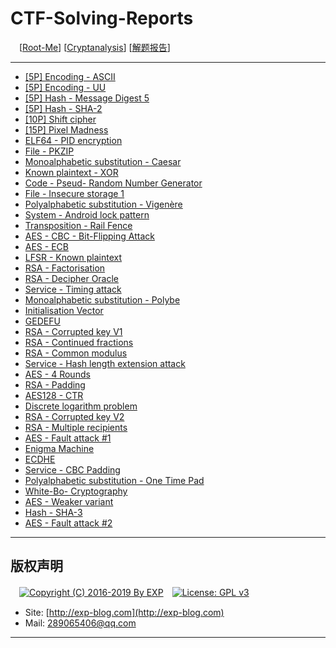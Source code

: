 # CTF-Solving-Reports
　[[Root-Me](https://www.root-me.org/)] [[Cryptanalysis](https://www.root-me.org/en/Challenges/Cryptanalysis/)] [[解题报告](http://exp-blog.com/2019/01/02/pid-2597/5/)]

------

- [\[5P\] Encoding - ASCII](https://github.com/lyy289065406/CTF-Solving-Reports/tree/master/rootme/Cryptanalysis/%5B01%5D%20%5B5P%5D%20Encoding%20-%20ASCII)
- [\[5P\] Encoding - UU](https://github.com/lyy289065406/CTF-Solving-Reports/tree/master/rootme/Cryptanalysis/%5B02%5D%20%5B5P%5D%20Encoding%20-%20UU)
- [\[5P\] Hash - Message Digest 5](https://github.com/lyy289065406/CTF-Solving-Reports/tree/master/rootme/Cryptanalysis/%5B03%5D%20%5B5P%5D%20Hash%20-%20Message%20Digest%205)
- [\[5P\] Hash - SHA-2](https://github.com/lyy289065406/CTF-Solving-Reports/tree/master/rootme/Cryptanalysis/%5B04%5D%20%5B5P%5D%20Hash%20-%20SHA-2)
- [\[10P\] Shift cipher](https://github.com/lyy289065406/CTF-Solving-Reports/tree/master/rootme/Cryptanalysis/%5B05%5D%20%5B10P%5D%20Shift%20cipher)
- [\[15P\] Pixel Madness](https://github.com/lyy289065406/CTF-Solving-Reports/tree/master/rootme/Cryptanalysis/%5B06%5D%20%5B15P%5D%20Pixel%20Madness)
- [ELF64 - PID encryption](#)
- [File - PKZIP](#)
- [Monoalphabetic substitution - Caesar](#)
- [Known plaintext - XOR](#)
- [Code - Pseud- Random Number Generator](#)
- [File - Insecure storage 1](#)
- [Polyalphabetic substitution - Vigenère](#)
- [System - Android lock pattern](#)
- [Transposition - Rail Fence](#)
- [AES - CBC - Bit-Flipping Attack](#)
- [AES - ECB](#)
- [LFSR - Known plaintext](#)
- [RSA - Factorisation](#)
- [RSA - Decipher Oracle](#)
- [Service - Timing attack](#)
- [Monoalphabetic substitution - Polybe](#)
- [Initialisation Vector](#)
- [GEDEFU](#)
- [RSA - Corrupted key V1](#)
- [RSA - Continued fractions](#)
- [RSA - Common modulus](#)
- [Service - Hash length extension attack](#)
- [AES - 4 Rounds](#)
- [RSA - Padding](#)
- [AES128 - CTR](#)
- [Discrete logarithm problem](#)
- [RSA - Corrupted key V2](#)
- [RSA - Multiple recipients](#)
- [AES - Fault attack #1](#)
- [Enigma Machine](#)
- [ECDHE](#)
- [Service - CBC Padding](#)
- [Polyalphabetic substitution - One Time Pad](#)
- [White-Bo- Cryptography](#)
- [AES - Weaker variant](#)
- [Hash - SHA-3](#)
- [AES - Fault attack #2](#)

------

## 版权声明

　[![Copyright (C) 2016-2019 By EXP](https://img.shields.io/badge/Copyright%20(C)-2016~2019%20By%20EXP-blue.svg)](http://exp-blog.com)　[![License: GPL v3](https://img.shields.io/badge/License-GPL%20v3-blue.svg)](https://www.gnu.org/licenses/gpl-3.0)
  

- Site: [http://exp-blog.com](http://exp-blog.com) 
- Mail: <a href="mailto:289065406@qq.com?subject=[EXP's Github]%20Your%20Question%20（请写下您的疑问）&amp;body=What%20can%20I%20help%20you?%20（需要我提供什么帮助吗？）">289065406@qq.com</a>


------
